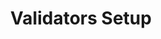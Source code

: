 ---
id: validators
title: Validators Setup
sidebar_label: Validators Setup
custom_edit_url: https://github.com/boid-com/boidValidator/blob/master/README.md
---